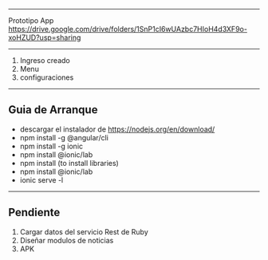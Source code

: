 -------------------------
Prototipo App
https://drive.google.com/drive/folders/1SnP1cI6wUAzbc7HIoH4d3XF9o-xoHZUD?usp=sharing

-------------------------

1. Ingreso creado
2. Menu
3. configuraciones

-------------------------
Guia de Arranque
-------------------------

* descargar el instalador de https://nodejs.org/en/download/
* npm install -g @angular/cli
* npm install -g ionic
* npm install @ionic/lab
* npm install (to install libraries)
* npm install @ionic/lab
* ionic serve -l

-------------------------
Pendiente
-------------------------

1. Cargar datos del servicio Rest de Ruby
2. Diseñar modulos de noticias
3. APK

